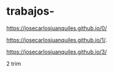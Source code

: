 # trabajos-
https://josecarlosjuanquiles.github.io/0/

https://josecarlosjuanquiles.github.io/1/.


https://josecarlosjuanquiles.github.io/3/

2 trim


